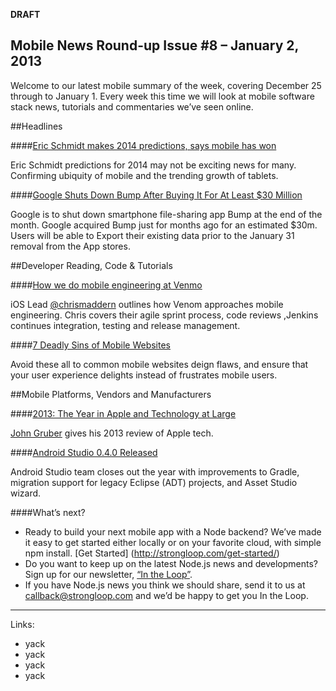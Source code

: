 **DRAFT**

Mobile News Round-up Issue #8 – January 2, 2013
---

Welcome to our latest mobile summary of the week, covering December 25 through to January 1. Every week this time we will look at mobile software stack news, tutorials and commentaries we’ve seen online.

##Headlines

####[Eric Schmidt makes 2014 predictions, says mobile has won]( http://www.theverge.com/2013/12/30/5256248/eric-schmidt-says-mobile-has-won-2014-predictions)

Eric Schmidt predictions for 2014 may not be exciting news for many.  Confirming ubiquity of mobile and the trending growth of tablets.

####[Google Shuts Down Bump After Buying It For At Least $30 Million](http://www.businessinsider.com/google-shuts-down-bump-2014-1)

Google is to shut down smartphone file-sharing app Bump at the end of the month. Google acquired Bump just for months ago for an estimated $30m.  Users will be able to Export their existing data prior to the January 31 removal from the App stores.


##Developer Reading, Code & Tutorials

####[How we do mobile engineering at Venmo](http://chris.cm/how-we-do-mobile-engineering-at-venmo/)

iOS Lead [@chrismaddern](https://twitter.com/chrismaddern) outlines how Venom approaches mobile engineering. Chris covers their agile sprint process, code reviews ,Jenkins continues integration, testing and release management.

####[7 Deadly Sins of Mobile Websites](http://10kloc.wordpress.com/2013/12/26/7-deadly-sins-of-mobile-websites/)

Avoid these all to common mobile websites deign flaws, and ensure that your user experience delights instead of frustrates mobile users.


##Mobile Platforms, Vendors and Manufacturers

####[2013: The Year in Apple and Technology at Large](http://daringfireball.net/2013/12/the_year_in_apple_and_technology)

[John Gruber](https://twitter.com/daringfireball) gives his 2013 review of Apple tech.

####[Android Studio 0.4.0 Released](http://tools.android.com/recent/androidstudio040released)

Android Studio team closes out the year with improvements to Gradle, migration support for legacy Eclipse (ADT) projects, and Asset Studio wizard.


####What’s next?
- Ready to build your next mobile app with a Node backend? We’ve made it easy to get started either locally or on your favorite cloud, with simple npm install. [Get Started] (http://strongloop.com/get-started/)
- Do you want to keep up on the latest Node.js news and developments? Sign up for our newsletter, [“In the Loop”](http://strongloop.com/newsletter).
- If you have Node.js news you think we should share, send it to us at [callback@strongloop.com](mailto:callback@strongloop.com) and we’d be happy to get you In the Loop.


---

Links:

- yack
- yack
- yack 
- yack

